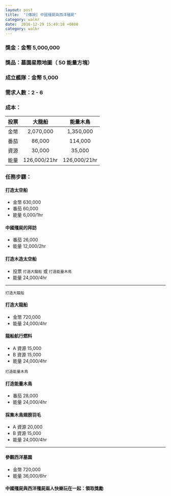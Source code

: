 ```yaml
---
layout: post
title:  "[傳說] 中國殭屍與西洋殭屍"
category: walkr
date:  2016-12-29 15:49:18 +0800
category: walkr
---
```


### 獎金：金幣 5,000,000

### 獎品：墓園星際地圖（ 50 能量方塊）

### 成立艦隊：金幣 5,000

### 需求人數：2 - 6

### 成本：

   |  投票  |    大龍船     |    能量木鳥    |
   | :---: | :----------: | :----------: |
   |  金幣  |  2,070,000   |  1,350,000   |
   |  番茄  |    86,000    |   114,000    |
   |  資源  |    30,000    |    35,000    |
   |  能量  | 126,000/21hr | 126,000/21hr |

### 任務步驟：

#### **打造太空船**
   - 金幣 630,000
   - 番茄 60,000
   - 能量 6,000/1hr

#### **中國殭屍的拜訪**
   - 番茄 26,000
   - 能量 12,000/2hr

#### **打造木造太空船**
   - 投票 `打造大龍船` 或 `打造能量木鳥`
   - 能量 24,000/4hr

---

`打造大龍船`

#### **打造大龍船**
   - 金幣 720,000
   - 能量 24,000/4hr

#### **龍船航行燃料**
   - A 資源 15,000
   - B 資源 15,000
   - 能量 24,000/4hr

`打造能量木鳥`

#### **打造能量木鳥**
   - 番茄 28,000
   - 能量 24,000/4hr

#### **採集木鳥翅膀羽毛**
   - A 資源 20,000
   - B 資源 15,000
   - 能量 24,000/4hr

---

#### **參觀西洋墓園**
   - 金幣 720,000
   - 能量 36,000/6hr

#### **中國殭屍與西洋殭屍兩人快樂玩在一起：領取獎勵**
